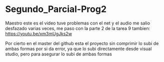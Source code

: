 # Segundo_Parcial-Prog2

Maestro este es el video tuve problemas con el net y el audio me salio desfazado varias veces, me paso con la parte 2 de la tarea 9 tambien:
https://youtu.be/xm3mUgJks2w

Por cierto en el master del github esta el proyecto sin comprimir lo subi de ambas formas por si da error, ya que lo subi directamente desde visual studio, pero para asegurar lo subi de ambas formas
